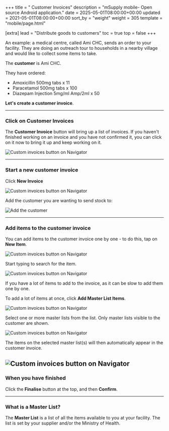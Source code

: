 +++
title = " Customer Invoices"
description = "mSupply mobile- Open source Android application."
date = 2025-05-01T08:00:00+00:00
updated = 2021-05-01T08:00:00+00:00
sort_by = "weight"
weight = 305
template = "mobile/page.html"

[extra]
lead = "Distribute goods to customers"
toc = true
top = false
+++

An example:
a medical centre, called Ami CHC, sends an order to your facility. They are doing an outreach tour to households in a nearby village and would like to collect some items to take.

The **customer** is Ami CHC.

They have ordered:

  * Amoxicillin 500mg tabs x 11
  * Paracetamol 500mg tabs x 100
  * Diazepam Injection 5mg/ml Amp/2ml x 50

**Let's create a customer invoice**.

----

### Click on Customer Invoices

The **Customer Invoice** button will bring up a list of invoices. If you haven't finished working on an invoice and you have not confirmed it, you can click on it now to bring it up and keep working on it.

![Custom invoices button on Navigator](/mobile/introduction/images/customerinvoices.jpg)

----
### Start a new customer invoice

Click **New Invoice**

![Custom invoices button on Navigator](/mobile/introduction/images/new_customer_invoice.png)

Add the customer you are wanting to send stock to:

![Add the customer](/mobile/introduction/images/add_customer_to_invoice.png)

----
### Add items to the customer invoice

You can add items to the customer invoice one by one - to do this, tap on **New Item**.

![Custom invoices button on Navigator](/mobile/introduction/images/customer_invoice_new_item.png)

Start typing to search for the item. 

![Custom invoices button on Navigator](/mobile/introduction/images/search_item.png)

If you have a lot of items to add to the invoice, as it can be slow to add them one by one.

To add a lot of items at once, click **Add Master List Items**.

![Custom invoices button on Navigator](/mobile/introduction/images/customer_invoice_add_master_list_items.png)

Select one or more master lists from the list. Only master lists visible to the customer are shown.

![Custom invoices button on Navigator](/mobile/introduction/images/select_master_list.png)

The items on the selected master list(s) will then automatically appear in the customer invoice.

![Custom invoices button on Navigator](/mobile/introduction/images/customer_invoice_master_list.png)
----
### When you have finished

Click the **Finalise** button at the top, and then **Confirm**.

----
### What is a Master List?

The **Master List** is a list of all the items available to you at your facility.
The list is set  by your supplier and/or the Ministry of Health.



